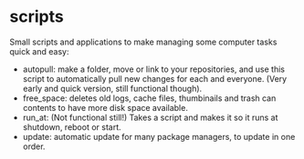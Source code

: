 # scripts

Small scripts and applications to make managing some computer tasks quick and
easy:

- autopull: make a folder, move or link to your repositories, and use
this script to automatically pull new changes for each and everyone.
(Very early and quick version, still functional though).
- free_space: deletes old logs, cache files, thumbinails and trash can
contents to have more disk space available.
- run_at: (Not functional still!) Takes a script and makes it so it runs
at shutdown, reboot or start.
- update: automatic update for many package managers, to update in one order.
